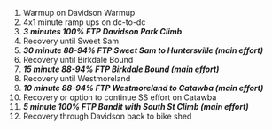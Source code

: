 1. Warmup on Davidson Warmup
2. 4x1 minute ramp ups on dc-to-dc
3. ***3 minutes 100% FTP Davidson Park Climb***
4. Recovery until Sweet Sam
5. ***30 minute 88-94% FTP Sweet Sam to Huntersville (main effort)***
6. Recovery until Birkdale Bound
7. ***15 minute 88-94% FTP Birkdale Bound (main effort)***
8. Recovery until Westmoreland
9. ***10 minute 88-94% FTP Westmoreland to Catawba (main effort)***
10. Recovery or option to continue SS effort on Catawba
11. ***5 minute 100% FTP Bandit with South St Climb (main effort)***
12. Recovery through Davidson back to bike shed